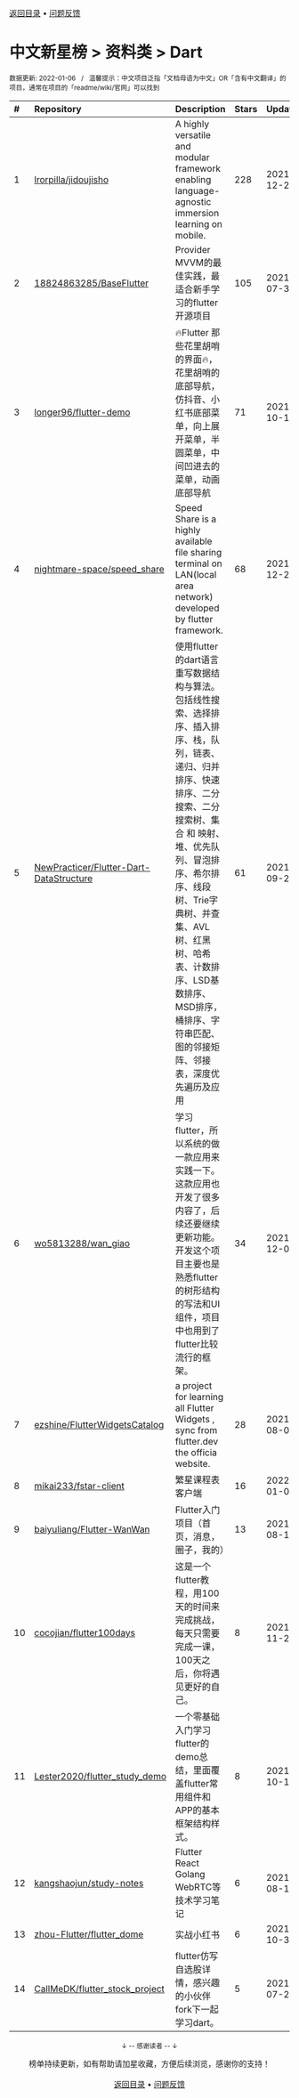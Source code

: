 <a href="https://gitee.com/GrowingGit/GitHub-Chinese-Top-Charts#github中文排行榜">返回目录</a> • <a href="/content/docs/feedback.md">问题反馈</a>

# 中文新星榜 > 资料类 > Dart
<sub>数据更新: 2022-01-06&nbsp;&nbsp;&nbsp;/&nbsp;&nbsp;&nbsp;温馨提示：中文项目泛指「文档母语为中文」OR「含有中文翻译」的项目，通常在项目的「readme/wiki/官网」可以找到</sub>

|#|Repository|Description|Stars|Updated|Created|
|:-|:-|:-|:-|:-|:-|
|1|[lrorpilla/jidoujisho](https://gitee.com/lrorpilla/jidoujisho)|A highly versatile and modular framework enabling language-agnostic immersion learning on mobile.|228|2021-12-29|2021-01-31|
|2|[18824863285/BaseFlutter](https://gitee.com/18824863285/BaseFlutter)|Provider MVVM的最佳实践，最适合新手学习的flutter开源项目|105|2021-07-30|2021-03-28|
|3|[longer96/flutter-demo](https://gitee.com/longer96/flutter-demo)|🔥Flutter 那些花里胡哨的界面🔥，花里胡哨的底部导航，仿抖音、小红书底部菜单，向上展开菜单，半圆菜单，中间凹进去的菜单，动画底部导航|71|2021-10-14|2021-06-21|
|4|[nightmare-space/speed_share](https://gitee.com/nightmare-space/speed_share)|Speed Share is a highly available file sharing terminal on LAN(local area network) developed by flutter framework.|68|2021-12-24|2021-02-12|
|5|[NewPracticer/Flutter-Dart-DataStructure](https://gitee.com/NewPracticer/Flutter-Dart-DataStructure)|使用flutter的dart语言重写数据结构与算法。包括线性搜索、选择排序、插入排序、栈，队列，链表、递归、归并排序、快速排序、二分搜索、二分搜索树、集合 和 映射、堆、优先队列、冒泡排序、希尔排序、线段树、Trie字典树、并查集、AVL树、红黑树、哈希表、计数排序、LSD基数排序、MSD排序，桶排序、字符串匹配、图的邻接矩阵、邻接表，深度优先遍历及应用|61|2021-09-24|2021-07-19|
|6|[wo5813288/wan_giao](https://gitee.com/wo5813288/wan_giao)|学习flutter，所以系统的做一款应用来实践一下。这款应用也开发了很多内容了，后续还要继续更新功能。开发这个项目主要也是熟悉flutter的树形结构的写法和UI组件，项目中也用到了flutter比较流行的框架。|34|2021-12-09|2021-06-12|
|7|[ezshine/FlutterWidgetsCatalog](https://gitee.com/ezshine/FlutterWidgetsCatalog)|a project for learning all Flutter Widgets , sync from flutter.dev the officia website.|28|2021-08-04|2021-03-16|
|8|[mikai233/fstar-client](https://gitee.com/mikai233/fstar-client)|繁星课程表客户端|16|2022-01-02|2021-01-20|
|9|[baiyuliang/Flutter-WanWan](https://gitee.com/baiyuliang/Flutter-WanWan)|Flutter入门项目（首页，消息，圈子，我的）|13|2021-08-17|2021-03-26|
|10|[cocojian/flutter100days](https://gitee.com/cocojian/flutter100days)|这是一个flutter教程，用100天的时间来完成挑战，每天只需要完成一课，100天之后，你将遇见更好的自己。|8|2021-11-24|2021-11-21|
|11|[Lester2020/flutter_study_demo](https://gitee.com/Lester2020/flutter_study_demo)|一个零基础入门学习flutter的demo总结，里面覆盖flutter常用组件和APP的基本框架结构样式。|8|2021-10-14|2021-08-27|
|12|[kangshaojun/study-notes](https://gitee.com/kangshaojun/study-notes)|Flutter React Golang WebRTC等技术学习笔记|6|2021-08-14|2021-07-16|
|13|[zhou-Flutter/flutter_dome](https://gitee.com/zhou-Flutter/flutter_dome)|实战小红书|6|2021-10-31|2021-06-15|
|14|[CallMeDK/flutter_stock_project](https://gitee.com/CallMeDK/flutter_stock_project)|flutter仿写自选股详情，感兴趣的小伙伴fork下一起学习dart。|5|2021-07-26|2021-07-26|

<div align="center">
    <p><sub>↓ -- 感谢读者 -- ↓</sub></p>
    榜单持续更新，如有帮助请加星收藏，方便后续浏览，感谢你的支持！
</div>

<br/>

<div align="center"><a href="https://gitee.com/GrowingGit/GitHub-Chinese-Top-Charts#github中文排行榜">返回目录</a> • <a href="/content/docs/feedback.md">问题反馈</a></div>
